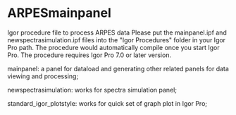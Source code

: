 # ARPESmainpanel
Igor procedure file to process ARPES data
Please put the mainpanel.ipf and newspectrasimulation.ipf files into the "Igor Procedures" folder in your Igor Pro path. The procedure would automatically compile once you start Igor Pro. The procedure requires Igor Pro 7.0 or later version.

mainpanel: a panel for dataload and generating other related panels for data viewing and processing;

newspectrasimulation: works for spectra simulation panel;

standard_igor_plotstyle: works for quick set of graph plot in Igor Pro;
